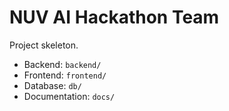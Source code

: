 # NUV AI Hackathon Team

Project skeleton.

- Backend: `backend/`
- Frontend: `frontend/`
- Database: `db/`
- Documentation: `docs/`
